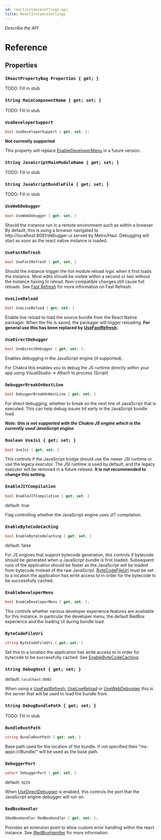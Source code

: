 ```yaml
---
id: reactinstancesettings-api
title: ReactInstanceSettings
---
```


*Describe the API*

# Reference

## Properties

### ```IReactPropertyBag Properties { get; }```

TODO: Fill in stub

### ```String MainComponentName { get; set; }```

TODO: Fill in stub

### ```UseDeveloperSupport```

```csharp
bool UseDeveloperSupport { get; set; };
```

**Not currently supported**

This property will replace [EnableDeveloperMenu](#EnableDeveloperMenu) in a future version. 

### ```String JavaScriptMainModuleName { get; set; }```

TODO: Fill in stub

### ```String JavaScriptBundleFile { get; set; }```

TODO: Fill in stub

### ```UseWebDebugger```

```csharp
bool UseWebDebugger { get; set; }
```
Should the instance run in a remote environment such as within a browser.
By default, this is using a browser navigated to  http://localhost:8081/debugger-ui served
by Metro/Haul. Debugging will start as soon as the react native instance is loaded.

### ```UseFastRefresh```

```csharp
bool UseFastRefresh { get; set; }
```

Should the instance trigger the hot module reload logic when it first loads the instance.
Most edits should be visible within a second or two without the instance having to reload.
Non-compatible changes still cause full reloads.
See [Fast Refresh](https://reactnative.dev/docs/fast-refresh) for more information on Fast Refresh.

### ```UseLiveReload```

```csharp
bool UseLiveReload { get; set; }
```

Enable live reload to load the source bundle from the React Native packager.
When the file is saved, the packager will trigger reloading.
**For general use this has been replaced by [UseFastRefresh](#usefastrefresh).**

### ```UseDirectDebugger```

```csharp
bool UseDirectDebugger { get; set; };
```

Enables debugging in the JavaScript engine (if supported).  

For Chakra this enables you to debug the JS runtime directly within your app using VisualStudio -> Attach to process (Script)

### ```DebuggerBreakOnNextLine```

```csharp
bool DebuggerBreakOnNextLine { get; set; }
```

For direct debugging, whether to break on the next line of JavaScript that is executed.  This can help debug issues hit early in the JavaScript bundle load.

***Note: this is not supported with the Chakra JS engine which is the currently used JavaScript engine***

### ```Boolean UseJsi { get; set; }```

```csharp
bool UseJsi { get; set; }
```

This controls if the JavaScript bridge should use the newer JSI runtime or use the legacy executor.  The JSI runtime is used by default, and the legacy executor will be removed in a future release. **It is not recommended to change this setting.**


### ```EnableJITCompilation```

```csharp
bool EnableJITCompilation { get; set; }
```

default: true

Flag controlling whether the JavaScript engine uses JIT compilation.

### ```EnableByteCodeCaching```

```csharp
bool EnableByteCodeCaching { get; set; }
```

default: false

For JS engines that support bytecode generation, this controls if bytecode should be generated when a JavaScript bundle is first loaded.  Subsequent runs of the application should be faster as the JavaScript will be loaded from bytecode instead of the raw JavaScript.  [ByteCodeFileUri](#bytecodefileuri) must be set to a location the application has write access to in order for the bytecode to be successfully cached.

### ```EnableDeveloperMenu```

```csharp
bool EnableDeveloperMenu { get; set; };
```

This controls whether various developer experience features are availiable for this instance.  In particular the developer menu, the default RedBox experience and the loading UI during bundle load.

### ```ByteCodeFileUri```

```csharp
string ByteCodeFileUri { get; set; }
```

Set this to a location the application has write access to in order for bytecode to be successfully cached. See [EnableByteCodeCaching](#enablebytecodecaching).

### ```String DebugHost { get; set; }```

default: `localhost:8081`

When using a [UseFastRefresh](#usefastrefresh), [UseLiveReload](#uselivereload) or [UseWebDebugger](#usewebdebugger) this is the server that will be used to load the bundle from.


### ```String DebugBundlePath { get; set; }```

TODO: Fill in stub

### ```BundleRootPath```

```csharp
string BundleRootPath { get; set; }
```

Base path used for the location of the bundle.  If not specified then "ms-appx:///Bundle/" will be used as the base path.

### ```DebuggerPort```

```csharp
ushort DebuggerPort { get; set; }
```

default: `9229`

When [UseDirectDebugger](#usedirectdebugger) is enabled, this controls the port that the JavaScript engine debugger will run on.

### ```RedBoxHandler```

```csharp
IRedBoxHandler RedBoxHandler { get; set; };
```

Provides an extension point to allow custom error handling within the react instance. See [IRedBoxHandler](iredboxhandler-api-windows.md) for more information.


<!-- namespace Microsoft.ReactNative
{
    [webhosthidden]
    runtimeclass ReactInstanceSettings 
    {
    ReactInstanceSettings();

    IReactPropertyBag Properties { get; };
    String MainComponentName { get; set; };
    Boolean UseDeveloperSupport { get; set; };
    String JavaScriptMainModuleName { get; set; };
    String JavaScriptBundleFile { get; set; };
    Boolean UseWebDebugger { get; set; };
    Boolean UseFastRefresh { get; set; };
    Boolean UseLiveReload { get; set; };
    Boolean UseDirectDebugger { get; set; };
    Boolean DebuggerBreakOnNextLine { get; set; };
    Boolean UseJsi { get; set; };
    Boolean EnableJITCompilation { get; set; };
    Boolean EnableByteCodeCaching { get; set; };
    Boolean EnableDeveloperMenu { get; set; };
    String ByteCodeFileUri { get; set; };
    String DebugHost { get; set; };
    String DebugBundlePath { get; set; };
    String BundleRootPath { get; set; };
    UInt16 DebuggerPort { get; set; };
    IRedBoxHandler RedBoxHandler { get; set; };
    }
} -->
